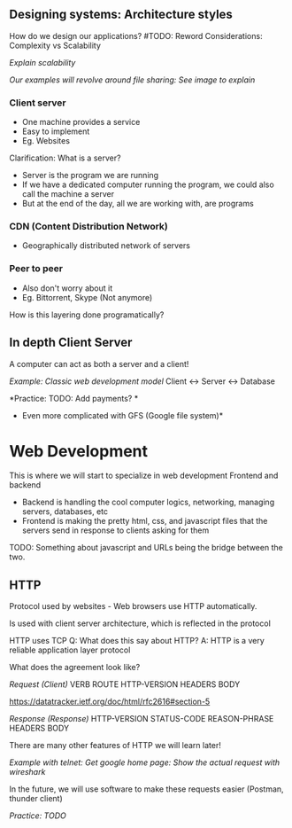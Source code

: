 ## Designing systems: Architecture styles
How do we design our applications? #TODO: Reword
Considerations: Complexity vs Scalability

*Explain scalability*

*Our examples will revolve around file sharing: See image to explain*

### Client server
* One machine provides a service
* Easy to implement
* Eg. Websites

Clarification: What is a server? 
* Server is the program we are running
* If we have a dedicated computer running the program, we could also call the machine a server 
* But at the end of the day, all we are working with, are programs

### CDN (Content Distribution Network)
* Geographically distributed network of servers

### Peer to peer
* Also don't worry about it
* Eg. Bittorrent, Skype (Not anymore)

How is this layering done programatically?

## In depth Client Server
A computer can act as both a server and a client!

*Example: Classic web development model*
Client <-> Server <-> Database

*Practice: TODO: Add payments? *
* Even more complicated with GFS (Google file system)* 

# Web Development
This is where we will start to specialize in web development
Frontend and backend
* Backend is handling the cool computer logics, networking, managing servers, databases, etc
* Frontend is making the pretty html, css, and javascript files that the servers send in response to clients asking for them

TODO: Something about javascript and URLs being the bridge between the two. 

## HTTP
Protocol used by websites - Web browsers use HTTP automatically. 

Is used with client server architecture, which is reflected in the protocol

HTTP uses TCP
Q: What does this say about HTTP?
A: HTTP is a very reliable application layer protocol

What does the agreement look like?

_Request (Client)_
VERB ROUTE HTTP-VERSION
HEADERS
BODY

https://datatracker.ietf.org/doc/html/rfc2616#section-5

_Response (Response)_
HTTP-VERSION STATUS-CODE REASON-PHRASE
HEADERS 
BODY

There are many other features of HTTP we will learn later!

*Example with telnet: Get google home page: Show the actual request with wireshark*

In the future, we will use software to make these requests easier (Postman, thunder client)

*Practice: TODO*


